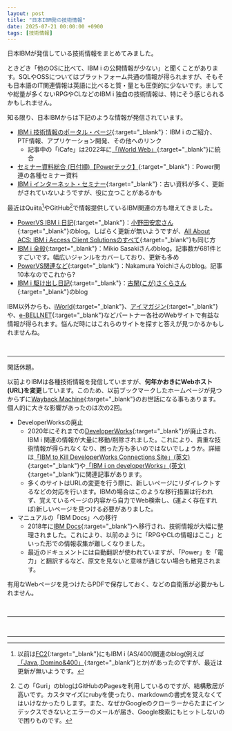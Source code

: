 ```yaml
---
layout: post
title: "日本IBM発の技術情報"
date: 2025-07-21 00:00:00 +0900
tags: [技術情報]
---
```

日本IBMが発信している技術情報をまとめてみました。

ときどき「他のOSに比べて、IBM i の公開情報が少ない」と聞くことがあります。SQLやOSSについてはプラットフォーム共通の情報が得られますが、そもそも日本語のIT関連情報は英語に比べると質・量とも圧倒的に少ないです。ましてや総量が多くないRPGやCLなどのIBM i 独自の技術情報は、特にそう感じられるかもしれません。


知る限り、日本IBMからは下記のような情報が発信されています。

- [IBM i 技術情報のポータル・ページ](https://www.ibm.com/support/pages/ibm-i-%E6%8A%80%E8%A1%93%E6%83%85%E5%A0%B1){:target="_blank"}：IBM i のご紹介、PTF情報、アプリケーション開発、その他へのリンク
  - 記事中の「iCafe」は2022年に[「iWorld Web」](https://iworldweb.info/){:target="_blank"}に統合
- [セミナー資料総合 (日付順)【Powerテック】](https://ent.box.com/s/siwif7swtqutt3fi3w85z8xmsdj8bbu4){:target="_blank"}：Power関連の各種セミナー資料
- [IBM i インターネット・セミナー](https://www.ibm.com/support/pages/node/1274368){:target="_blank"}：古い資料が多く、更新がされていないようですが、役に立つことがあるかも


最近はQuiita[^1]やGitHub[^2]で情報提供しているIBM関連の方も増えてきました。

- [PowerVS IBM i 日記](https://qiita.com/6onoda/items/f146c78c0c1bbe905a42){:target="_blank"}：[小野田安宏さん](https://iworldweb.info/column/product/20230202_qiita_powervs){:target="_blank"}のblog。しばらく更新が無いようですが、[All About ACS: IBM i Access Client Solutionsのすべて](https://qiita.com/6onoda/items/2dc925586d8d3b8644f2){:target="_blank"}も同じ方
- [IBM i 全般](https://qiita.com/gomAnomalocaris/items/6669728f368e87c2d75e){:target="_blank"}：Mikio Sasakiさんのblog。記事数が681件とすごいです。幅広いジャンルをカバーしており、更新も多め
- [PowerVS関連など](https://qiita.com/yoichi_nakamura){:target="_blank"}：Nakamura Yoichiさんのblog。記事10本なのでこれから?
- [IBM i 駆け出し日記](https://qiita.com/koga39chan){:target="_blank"}：[古閑(こが)さくらさん](https://iworldweb.info/column/product/kokoi_qiita_fleshman){:target="_blank"}のblog


IBM以外からも、[iWorld](https://iworldweb.info/){:target="_blank"}、[アイマガジン](https://www.imagazine.co.jp/){:target="_blank"}や、[e-BELLNET](https://www.e-bellnet.com/){:target="_blank"}などパートナー各社のWebサイトで有益な情報が得られます。悩んだ時にはこれらのサイトを探すと答えが見つかるかもしれませんね。

<br>

<hr>

閑話休題。

以前よりIBMは各種技術情報を発信していますが、**何年かおきにWebホスト(URL)を変更**しています。このため、以前ブックマークしたホームページが見つからずに[Wayback Machine](https://web.archive.org/){:target="_blank"}のお世話になる事もあります。個人的に大きな影響があったのは次の2回。

- DeveloperWorksの廃止
  - 2020年にそれまでの[DeveloperWorks](https://www.ibm.com/developerworks/jp/){:target="_blank"}が廃止され、IBM i 関連の情報が大量に移動/削除されました。これにより、貴重な技術情報が得られなくなり、困った方も多いのではないでしょうか。詳細は[「IBM to Kill DeveloperWorks Connections Site」(英文)](https://www.itjungle.com/2019/10/30/ibm-to-kill-developerworks-site/){:target="_blank"}や[「IBM i on developerWorks」(英文)](https://dawnmayi.com/2014/02/05/ibm-i-on-developerworks/){:target="_blank"}に関連記事があります。
  - 多くのサイトはURLの変更を行う際に、新しいページにリダイレクトするなどの対応を行います。IBMの場合はこのような移行措置は行われず、覚えているページの内容から自力でWeb検索し、(運よく存在すれば)新しいページを見つける必要がありました。
- マニュアルの「IBM Docs」への移行
  - 2018年に[IBM Docs](https://www.ibm.com/docs/ja/){:target="_blank"}へ移行され、技術情報が大幅に整理されました。これにより、以前のように「RPGやCLの情報はここ」といった形での情報収集が難しくなりました。
  - 最近のドキュメントには自動翻訳が使われていますが、「Power」を「電力」と翻訳するなど、原文を見ないと意味が通じない場合も散見されます。

<P>

有用なWebページを見つけたらPDFで保存しておく、などの自衛策が必要かもしれません。

<br>
<hr>
<br>

[^1]: 以前は[FC2](https://fc2.com/ja/){:target="_blank"}にもIBM i (AS/400)関連のblog(例えば[「Java, Domino&400」](http://jd400.web.fc2.com/){:target="_blank"}とか)があったのですが、最近は更新が無いようです。
[^2]: この「Guri」のblogはGitHubのPagesを利用しているのですが、結構敷居が高いです。カスタマイズにrubyを使ったり、markdownの書式を覚えなくてはいけなかったりします。また、なぜかGoogleのクローラーからたまにインデックスできないとエラーのメールが届き、Google検索にもヒットしないので困りものです。


<hr>

<!-- This content will not appear in the rendered Markdown
タグ
tags: [V7R5, V7R4, ACS, TR]

EOS
V7R3
V7R4
V7R5
V7R6
ACS
Db2
DX
HMC
LTO
Merlin
Navigator
NetServer
NVMe
OSS
PTF
POWER9
POWER10
POWER11
RDi
RDX
RPG
SQL
SWMA
TCP/IP
TR
技術情報
ペーパー
モダナイゼーション
パフォーマンス
運用
セキュリティ
その他
 -->
 
